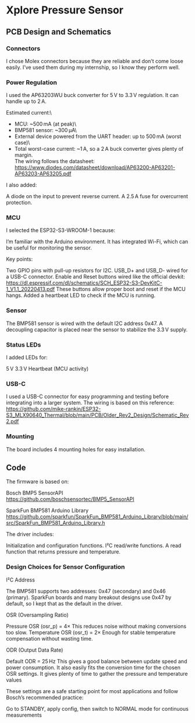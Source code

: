 # Xplore Pressure Sensor
## PCB Design and Schematics

### Connectors

I chose Molex connectors because they are reliable and don’t come loose easily. I’ve used them during my internship, so I know they perform well.

### Power Regulation

I used the AP63203WU buck converter for 5 V to 3.3 V regulation. It can handle up to 2 A.

Estimated current:\
- MCU: ~500 mA (at peak)\
- BMP581 sensor: ~300 µA\
- External device powered from the UART header: up to 500 mA (worst case)\
- Total worst-case current: ~1 A, so a 2 A buck converter gives plenty of margin.\
The wiring follows the datasheet:\
https://www.diodes.com/datasheet/download/AP63200-AP63201-AP63203-AP63205.pdf

I also added:

A diode on the input to prevent reverse current.
A 2.5 A fuse for overcurrent protection.

### MCU

I selected the ESP32-S3-WROOM-1 because:

I’m familiar with the Arduino environment.
It has integrated Wi-Fi, which can be useful for monitoring the sensor.

Key points:

Two GPIO pins with pull-up resistors for I2C.
USB_D+ and USB_D- wired for a USB-C connector.
Enable and Reset buttons wired like the official devkit:
https://dl.espressif.com/dl/schematics/SCH_ESP32-S3-DevKitC-1_V1.1_20220413.pdf
These buttons allow proper boot and reset if the MCU hangs.
Added a heartbeat LED to check if the MCU is running.

### Sensor

The BMP581 sensor is wired with the default I2C address 0x47.
A decoupling capacitor is placed near the sensor to stabilize the 3.3 V supply.

### Status LEDs

I added LEDs for:

5 V
3.3 V
Heartbeat (MCU activity)

### USB-C

I used a USB-C connector for easy programming and testing before integrating into a larger system.
The wiring is based on this reference:
https://github.com/mike-rankin/ESP32-S3_MLX90640_Thermal/blob/main/PCB/Older_Rev2_Design/Schematic_Rev2.pdf

### Mounting

The board includes 4 mounting holes for easy installation.

## Code

The firmware is based on:

Bosch BMP5 SensorAPI
https://github.com/boschsensortec/BMP5_SensorAPI

SparkFun BMP581 Arduino Library
https://github.com/sparkfun/SparkFun_BMP581_Arduino_Library/blob/main/src/SparkFun_BMP581_Arduino_Library.h
    
The driver includes:

Initialization and configuration functions.
I²C read/write functions.
A read function that returns pressure and temperature.

### Design Choices for Sensor Configuration
I²C Address

The BMP581 supports two addresses: 0x47 (secondary) and 0x46 (primary).
SparkFun boards and many breakout designs use 0x47 by default, so I kept that as the default in the driver.

OSR (Oversampling Ratio)

Pressure OSR (osr_p) = 4×
This reduces noise without making conversions too slow.
Temperature OSR (osr_t) = 2×
Enough for stable temperature compensation without wasting time.

ODR (Output Data Rate)

Default ODR = 25 Hz 
This gives a good balance between update speed and power consumption. It also easily fits the conversion time for the chosen OSR settings.
It gives plenty of time to gather the pressure and temperature values

These settings are a safe starting point for most applications and follow Bosch’s recommended practice:

Go to STANDBY, apply config, then switch to NORMAL mode for continuous measurements

